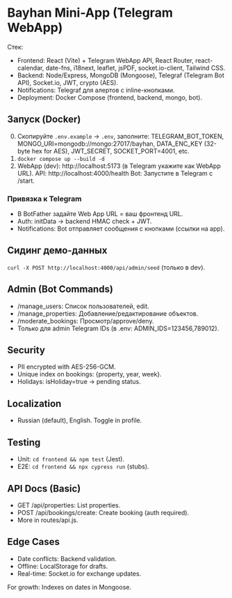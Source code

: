 # Bayhan Mini-App (Telegram WebApp)

Стек: 
- Frontend: React (Vite) + Telegram WebApp API, React Router, react-calendar, date-fns, i18next, leaflet, jsPDF, socket.io-client, Tailwind CSS.
- Backend: Node/Express, MongoDB (Mongoose), Telegraf (Telegram Bot API), Socket.io, JWT, crypto (AES).
- Notifications: Telegraf для алертов с inline-кнопками.
- Deployment: Docker Compose (frontend, backend, mongo, bot).

## Запуск (Docker)
0. Скопируйте `.env.example` → `.env`, заполните: TELEGRAM_BOT_TOKEN, MONGO_URI=mongodb://mongo:27017/bayhan, DATA_ENC_KEY (32-byte hex for AES), JWT_SECRET, SOCKET_PORT=4001, etc.
1. `docker compose up --build -d`
2. WebApp (dev): http://localhost:5173 (в Telegram укажите как WebApp URL).
   API: http://localhost:4000/health
   Bot: Запустите в Telegram с /start.

### Привязка к Telegram
- В BotFather задайте Web App URL = ваш фронтенд URL.
- Auth: initData → backend HMAC check + JWT.
- Notifications: Bot отправляет сообщения с кнопками (ссылки на app).

## Сидинг демо-данных
`curl -X POST http://localhost:4000/api/admin/seed` (только в dev).

## Admin (Bot Commands)
- /manage_users: Список пользователей, edit.
- /manage_properties: Добавление/редактирование объектов.
- /moderate_bookings: Просмотр/approve/deny.
- Только для admin Telegram IDs (в .env: ADMIN_IDS=123456,789012).

## Security
- PII encrypted with AES-256-GCM.
- Unique index on bookings: {property, year, week}.
- Holidays: isHoliday=true → pending status.

## Localization
- Russian (default), English. Toggle in profile.

## Testing
- Unit: `cd frontend && npm test` (Jest).
- E2E: `cd frontend && npx cypress run` (stubs).

## API Docs (Basic)
- GET /api/properties: List properties.
- POST /api/bookings/create: Create booking (auth required).
- More in routes/api.js.

## Edge Cases
- Date conflicts: Backend validation.
- Offline: LocalStorage for drafts.
- Real-time: Socket.io for exchange updates.

For growth: Indexes on dates in Mongoose.